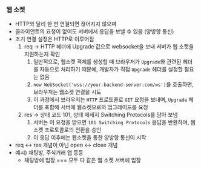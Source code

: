 ### 웹 소켓

-   HTTP와 달리 한 번 연결되면 끊어지지 않으며
-   클라이언트의 요청이 없어도 서버에서 응답을 보낼 수 있음 (양방향 통신)
-   초기 연결 설정은 HTTP로 이루어짐
    1. req → HTTP 헤더에 Upgrade 값으로 websocket을 보내 서버가 웹 소켓을 지원하는지 확인
        1. 일반적으로, 웹소켓 객체를 생성할 때 브라우저가 `Upgrade`와 관련된 헤더를 자동으로 처리하기 때문에, 개발자가 직접 `Upgrade` 헤더를 설정할 필요는 없음
        2. `new WebSocket('wss://your-backend-server.com/ws')`를 호출하면, 브라우저는 웹소켓 연결을 시도
        3. 이 과정에서 브라우저는 `HTTP` 프로토콜로 `GET` 요청을 보내며, `Upgrade` 헤더를 포함해 서버에 웹소켓으로의 업그레이드를 요청
    2. res → 상태 코드 101, 상태 메세지 Switching Protocols를 담아 보냄
        1. 서버는 이 요청을 받으면 `101 Switching Protocols` 응답을 반환하며, 웹소켓 프로토콜로의 전환을 승인
        2. 이 응답 이후에는 웹소켓을 통한 양방향 통신이 시작
-   req ↔ res 개념이 아닌 open ↔ close 개념
-   예시) 채팅방, 주식거래 앱 등등
    -   채팅방에 입장 === 모두 다 같은 웹 소켓 서버에 입장
